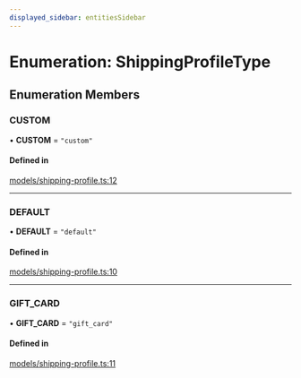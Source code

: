 ```yaml
---
displayed_sidebar: entitiesSidebar
---
```


# Enumeration: ShippingProfileType

## Enumeration Members

### CUSTOM

• **CUSTOM** = ``"custom"``

#### Defined in

[models/shipping-profile.ts:12](https://github.com/medusajs/medusa/blob/105c68929/packages/medusa/src/models/shipping-profile.ts#L12)

___

### DEFAULT

• **DEFAULT** = ``"default"``

#### Defined in

[models/shipping-profile.ts:10](https://github.com/medusajs/medusa/blob/105c68929/packages/medusa/src/models/shipping-profile.ts#L10)

___

### GIFT\_CARD

• **GIFT\_CARD** = ``"gift_card"``

#### Defined in

[models/shipping-profile.ts:11](https://github.com/medusajs/medusa/blob/105c68929/packages/medusa/src/models/shipping-profile.ts#L11)
